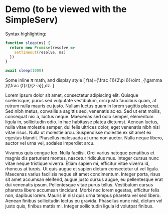 
# Demo (to be viewed with the SimpleServ)

Syntax highlighting:

```js
function sleep(ms) {
  return new Promise(resolve =>
    setTimeout(resolve, ms)
  })
}

await sleep(1000)
```

Some inline $\pi$ math, and display style
\[ f(a)={\frac {1}{2\pi i}}\oint _{\gamma }{\frac {f(z)}{z-a}}\,dz. \]

Lorem ipsum dolor sit amet, consectetur adipiscing elit. Quisque scelerisque, purus sed vulputate vestibulum, orci justo faucibus quam, at rutrum nulla mauris eu justo. Nullam luctus quam in lorem sagittis placerat. Sed nibh metus, convallis a sagittis sed, venenatis ac ex. Sed ut erat mollis, consequat nisi a, luctus neque. Maecenas sed odio semper, elementum ligula in, sollicitudin odio. In hac habitasse platea dictumst. Aenean luctus, nulla vitae molestie semper, dui felis ultrices dolor, eget venenatis nibh nisl vitae risus. Nulla ut molestie arcu. Suspendisse molestie ex sit amet ex egestas blandit. Phasellus malesuada at urna non auctor. Nulla neque libero, auctor vel urna vel, sodales imperdiet arcu.

Vivamus quis congue leo. Nulla facilisi. Orci varius natoque penatibus et magnis dis parturient montes, nascetur ridiculus mus. Integer cursus nunc vitae neque tristique viverra. Etiam sapien mi, efficitur vitae viverra id, rhoncus at turpis. Ut quis augue et sapien dictum consectetur ut vel ligula. Maecenas varius facilisis neque sit amet condimentum. Integer porta, risus sit amet accumsan eleifend, augue justo cursus augue, eu pellentesque erat dui venenatis ipsum. Pellentesque vitae purus tellus. Vestibulum cursus pharetra libero accumsan tincidunt. Morbi nec lorem egestas, efficitur felis non, dapibus lorem. Mauris in nisl quis urna tempus pharetra vel sed libero. Aenean finibus sollicitudin lectus eu gravida. Phasellus nunc nisl, dictum vel justo quis, finibus mattis mi. Integer sollicitudin ligula id volutpat finibus.
